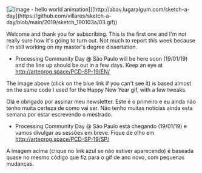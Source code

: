 [![image - hello world animation]([https://abav.lugaralgum.com/sketch-a-day/2019/sketch_190103a/03.gif](https://raw.githubusercontent.com/villares/sketch-a-day/main/2019/sketch_190103a/03.gif))]([http://abav.lugaralgum.com/sketch-a-day](https://github.com/villares/sketch-a-day/blob/main/2019/sketch_190103a/03.gif))

Welcome and thank you for subscribing. This is the first one and I'm not really
sure how it's going to turn out. Not much to report this week because 
I'm still working on my master's degree dissertation.

 - Processing Community Day @ São Paulo will be here soon (19/01/19) and
the line up should be out in a few days. Keep an eye at 
http://arteprog.space/PCD-SP-19/EN/

The image above (click on the blue link if you can't see it) is based 
almost on the same code I used for the Happy New Year gif, with a few 
tweaks.

Olá e obrigado por assinar meu newsletter. Este é o primeiro e eu ainda 
não tenho muita certeza de como vai ser. Não tenho muitas notícias ainda
esta semana por estar escrevendo o mestrado.

- Processing Community Day @ São Paulo está chegando (19/01/19) e vamos 
divulgar as sessões em breve. Fique de olho em 
http://arteprog.space/PCD-SP-19/SP/

A imagem acima (clique no link azul se não estiver aparecendo) é baseada
quase no mesmo código que fiz para o gif de ano novo, com pequenas 
mudanças.
